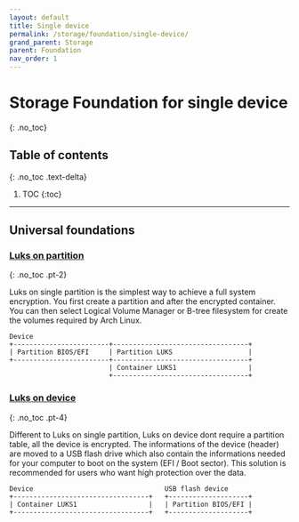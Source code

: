 ```yaml
---
layout: default
title: Single device
permalink: /storage/foundation/single-device/
grand_parent: Storage
parent: Foundation
nav_order: 1
---
```


# Storage Foundation for single device
{: .no_toc}

## Table of contents
{: .no_toc .text-delta}

1. TOC
{:toc}

---

## Universal foundations

### [Luks on partition](/Andromeda/storage/foundation/single-device/luks-partition/)
{: .no_toc .pt-2}

Luks on single partition is the simplest way to achieve a full system encryption. You first create a partition and after the encrypted container. You can then select Logical Volume Manager or B-tree filesystem for create the volumes required by Arch Linux.

```
Device
+------------------------+----------------------------------+
| Partition BIOS/EFI     | Partition LUKS                   |
+------------------------+----------------------------------+
                         | Container LUKS1                  |
                         +----------------------------------+
```

### [Luks on device](/Andromeda/storage/foundation/single-device/luks-device/)
{: .no_toc .pt-4}

Different to Luks on single partition, Luks on device dont require a partition table, all the device is encrypted. The informations of the device (header) are moved to a USB flash drive which also contain the informations needed for your computer to boot on the system (EFI / Boot sector). This solution is recommended for users who want high protection over the data.

```
Device                                 USB flash device
+----------------------------------+   +--------------------+
| Container LUKS1                  |   | Partition BIOS/EFI |
+----------------------------------+   +--------------------+
```
